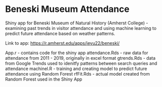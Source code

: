 # Beneski Museum Attendance

Shiny app for Beneski Museum of Natural History (Amherst College) - examining past trends in visitor attendance and using machine learning to predict future attendance based on weather patterns. 

Link to app: https://r.amherst.edu/apps/jeyu22/beneski/

App.r - contains code for the shiny app
attendance.Rds - raw data for attendance from 2011 - 2019, originally in excel format
gtrends.Rds - data from Google Trends used to idenitfy patterns between search queries and attendance
machinel.R - training and creating model to predict future attendance using Random Forest
rfFit.Rds - actual model created from Random Forest used in the Shiny App 

